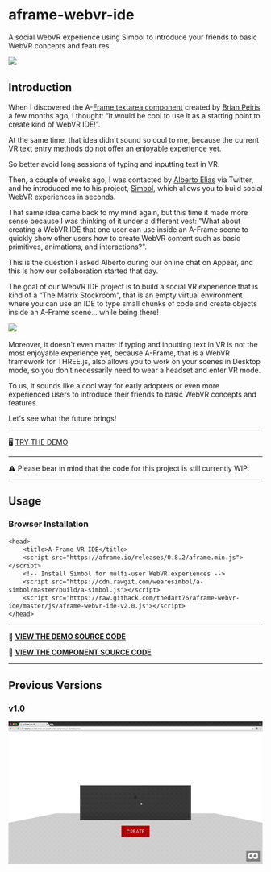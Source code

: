 # aframe-webvr-ide
A social WebVR experience using Simbol to introduce your friends to basic WebVR concepts and features.

[![](https://raw.githubusercontent.com/thedart76/aframe-webvr-ide/master/aframe-webvr-ide-v2.gif)](https://raw.githubusercontent.com/thedart76/aframe-webvr-ide/master/aframe-webvr-ide-v2.gif)

## Introduction
When I discovered the A-[Frame textarea component](https://github.com/brianpeiris/aframe-textarea-component "Frame textarea component") created by [Brian Peiris](https://github.com/brianpeiris "Brian Peiris") a few months ago, I thought: “It would be cool to use it as a starting point to create kind of WebVR IDE!”.

At the same time, that idea didn't sound so cool to me, because the current VR text entry methods do not offer an enjoyable experience yet.

So better avoid long sessions of typing and inputting text in VR.

Then, a couple of weeks ago, I was contacted by [Alberto Elias](https://github.com/AlbertoElias "Alberto Elias") via Twitter, and he introduced me to his project, [Simbol](https://github.com/wearesimbol "Simbol"), which allows you to build social WebVR experiences in seconds.

That same idea came back to my mind again, but this time it made more sense because I was thinking of it under a different vest: "What about creating a WebVR IDE that one user can use inside an A-Frame scene to quickly show other users how to create WebVR content such as basic primitives, animations, and interactions?".

This is the question I asked Alberto during our online chat on Appear, and this is how our collaboration started that day.

The goal of our WebVR IDE project is to build a social VR experience that is kind of a “The Matrix Stockroom", that is an empty virtual environment where you can use an IDE to type small chunks of code and create objects inside an A-Frame scene... while being there!

[![](https://raw.githubusercontent.com/thedart76/aframe-webvr-ide/master/webvr-ide.gif)](https://raw.githubusercontent.com/thedart76/aframe-webvr-ide/master/webvr-ide.gif)

Moreover, it doesn't even matter if typing and inputting text in VR is not the most enjoyable experience yet, because A-Frame, that is a WebVR framework for THREE.js, also allows you to work on your scenes in Desktop mode, so you don’t necessarily need to wear a headset and enter VR mode.

To us, it sounds like a cool way for early adopters or even more experienced users to introduce their friends to basic WebVR concepts and features.

Let's see what the future brings!

------------

🖥 [TRY THE DEMO](https://thedart76.github.io/aframe-webvr-ide/ "TRY THE DEMO")

------------

⚠ Please bear in mind that the code for this project is still currently WIP.

------------

## Usage

### Browser Installation

	<head>
	    <title>A-Frame VR IDE</title>
	    <script src="https://aframe.io/releases/0.8.2/aframe.min.js"></script>
	    <!-- Install Simbol for multi-user WebVR experiences -->
	    <script src="https://cdn.rawgit.com/wearesimbol/a-simbol/master/build/a-simbol.js"></script>
	    <script src="https://raw.githack.com/thedart76/aframe-webvr-ide/master/js/aframe-webvr-ide-v2.0.js"></script>
	</head>
	
------------

👀 **[VIEW THE DEMO SOURCE CODE](https://github.com/thedart76/aframe-webvr-ide/blob/master/index.html "VIEW THE DEMO SOURCE CODE")**

👀 **[VIEW THE COMPONENT SOURCE CODE](https://github.com/thedart76/aframe-webvr-ide/blob/master/js/aframe-webvr-ide-v2.0.js "VIEW THE COMPONENT SOURCE CODE")**

------------

## Previous Versions

### v1.0

[![](https://raw.githubusercontent.com/thedart76/aframe-webvr-ide/master/aframe-webvr-ide-demo.gif)](https://raw.githubusercontent.com/thedart76/aframe-webvr-ide/master/aframe-webvr-ide-demo.gif)
